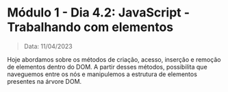 # Módulo 1 - Dia 4.2: JavaScript - Trabalhando com elementos

> Data: 11/04/2023

Hoje abordamos sobre os métodos de criação, acesso, inserção e remoção de elementos dentro do DOM. A partir desses métodos, possibilita que naveguemos entre os nós e manipulemos a estrutura de elementos presentes na árvore DOM.